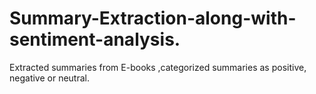 # Summary-Extraction-along-with-sentiment-analysis.
Extracted summaries from E-books ,categorized summaries as positive, negative or neutral.

